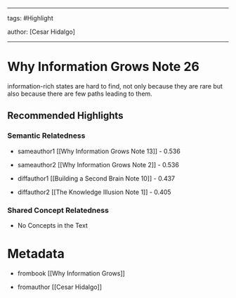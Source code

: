




---

tags: #Highlight

author: [Cesar Hidalgo]

---
# Why Information Grows Note 26




information-rich states are hard to find, not only because they are rare but also because there are few paths leading to them.


## Recommended Highlights

### Semantic Relatedness


- sameauthor1 [[Why Information Grows Note 13]] - 0.536

- sameauthor2 [[Why Information Grows Note 2]] - 0.536

- diffauthor1 [[Building a Second Brain Note 10]] - 0.437

- diffauthor2 [[The Knowledge Illusion Note 1]] - 0.405
### Shared Concept Relatedness


- No Concepts in the Text
# Metadata


- frombook [[Why Information Grows]]

- fromauthor [[Cesar Hidalgo]]